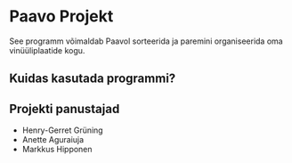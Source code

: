 # Paavo Projekt

See programm võimaldab Paavol sorteerida ja paremini organiseerida oma vinüüliplaatide kogu.

## Kuidas kasutada programmi?

## Projekti panustajad
- Henry-Gerret Grüning
- Anette Aguraiuja
- Markkus Hipponen